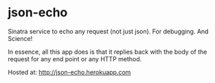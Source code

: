 # json-echo
Sinatra service to echo any request (not just json). For debugging. And Science!

In essence, all this app does is that it replies back with the body of the request for any end point or any HTTP method.

Hosted at: http://json-echo.herokuapp.com

